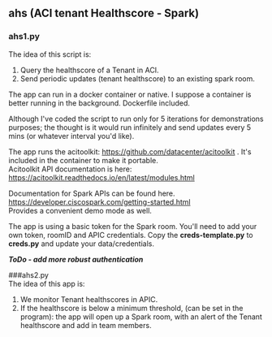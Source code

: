 ## ahs  (ACI tenant Healthscore - Spark)

### ahs1.py
The idea of this script is:  
1) Query the healthscore of a Tenant in ACI.  
2) Send periodic updates (tenant healthscore) to an existing spark room.  

The app can run in a docker container or native. I suppose a container is better running in the background. Dockerfile included.  

Although I've coded the script to run only for 5 iterations for demonstrations purposes; the thought is it would run infinitely and send updates every 5 mins (or whatever interval you'd like).  

The app runs the acitoolkit: <https://github.com/datacenter/acitoolkit> .  It's included in the container to make it portable.  
Acitoolkit API documentation is here: <https://acitoolkit.readthedocs.io/en/latest/modules.html>  


Documentation for Spark APIs can be found here.    
<https://developer.ciscospark.com/getting-started.html>  
Provides a convenient demo mode as well.

The app is using a basic token for the Spark room. You'll need to add your own token, roomID and APIC credentials. Copy the ****creds-template.py**** to ****creds.py****  and update your data/credentials. 

***ToDo - add more robust authentication***  

###ahs2.py  
The idea of this app is:  
1) We monitor Tenant healthscores in APIC.  
2) If the healthscore is below a minimum threshold, (can be set in the program): the app will open up a Spark room, with an alert of the Tenant healthscore and add in team members.


 


